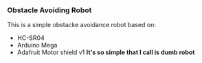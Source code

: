### Obstacle Avoiding Robot
This is a simple obstacke avoidance robot based on:
- HC-SR04
- Arduino Mega
- Adafruit Motor shield v1
<b> It's so simple that I call is dumb robot
